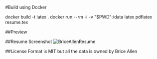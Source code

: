 #Build using Docker

docker build -t latex .
docker run --rm -i -v "$PWD":/data latex pdflatex resume.tex

##Preview

##Resume Screenshot
![BriceAllenResume](https://user-images.githubusercontent.com/71028702/228368572-1f89c5f2-0cde-45dc-9d77-b191178f7fab.png)

##License
Format is MIT but all the data is owned by Brice Allen
